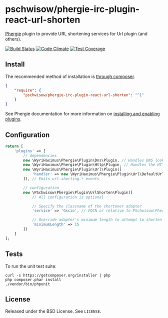 # pschwisow/phergie-irc-plugin-react-url-shorten

[Phergie](http://github.com/phergie/phergie-irc-bot-react/) plugin to provide URL shortening services for Url plugin (and others).

[![Build Status](https://secure.travis-ci.org/PSchwisow/phergie-irc-plugin-react-url-shorten.png?branch=master)](http://travis-ci.org/PSchwisow/phergie-irc-plugin-react-url-shorten) [![Code Climate](https://codeclimate.com/github/PSchwisow/phergie-irc-plugin-react-url-shorten/badges/gpa.svg)](https://codeclimate.com/github/PSchwisow/phergie-irc-plugin-react-url-shorten) [![Test Coverage](https://codeclimate.com/github/PSchwisow/phergie-irc-plugin-react-url-shorten/badges/coverage.svg)](https://codeclimate.com/github/PSchwisow/phergie-irc-plugin-react-url-shorten)

## Install

The recommended method of installation is [through composer](http://getcomposer.org).

```JSON
{
    "require": {
        "pschwisow/phergie-irc-plugin-react-url-shorten": "^1"
    }
}
```

See Phergie documentation for more information on
[installing and enabling plugins](https://github.com/phergie/phergie-irc-bot-react/wiki/Usage#plugins).

## Configuration

```php
return [
    'plugins' => [
        // dependencies
        new \WyriHaximus\Phergie\Plugin\Dns\Plugin, // Handles DNS lookups for the HTTP plugin
        new \WyriHaximus\Phergie\Plugin\Http\Plugin, // Handles the HTTP requests for this plugin
        new \WyriHaximus\Phergie\Plugin\Url\Plugin([
            'handler' => new \WyriHaximus\Phergie\Plugin\Url\DefaultUrlHandler('[%url-short%] %composed-title%')
        ]), // Emits url.shorting.* events

        // configuration
        new \PSchwisow\Phergie\Plugin\UrlShorten\Plugin([
            // All configuration is optional

            // Specify the classname of the shortener adapter
            'service' => 'Gscio', // FQCN or relative to PSchwisow\Phergie\Plugin\UrlShorten\Adapter

            // Override adapter's minimum length to attempt to shorten
            'minimumLength' => 15
        ])
    ]
];
```

## Tests

To run the unit test suite:

```
curl -s https://getcomposer.org/installer | php
php composer.phar install
./vendor/bin/phpunit
```

## License

Released under the BSD License. See `LICENSE`.
